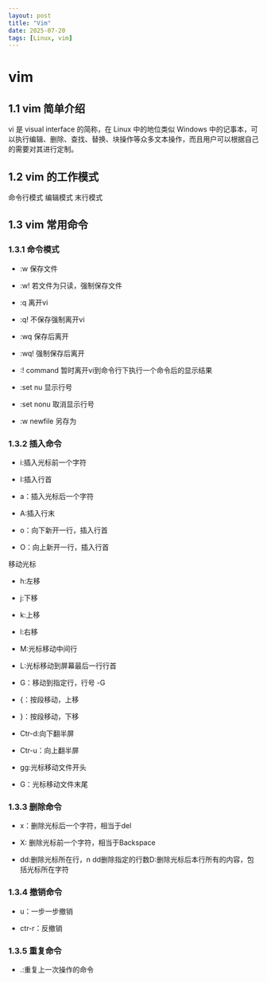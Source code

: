 ```yaml
---
layout: post
title: "Vim"
date: 2025-07-20
tags: [Linux, vim]
---
```


# vim

## 1.1 vim 简单介绍

vi 是 visual interface 的简称，在 Linux 中的地位类似 Windows 中的记事本，可以执行编辑、删除、查找、替换、块操作等众多文本操作，而且用户可以根据自己的需要对其进行定制。

## 1.2 vim 的工作模式

命令行模式
编辑模式
末行模式

## 1.3 vim 常用命令

### 1.3.1 命令模式

- :w 保存文件

- :w! 若文件为只读，强制保存文件

- :q 离开vi

- :q! 不保存强制离开vi

- :wq 保存后离开

- :wq! 强制保存后离开

- :! command 暂时离开vi到命令行下执行一个命令后的显示结果

- :set nu 显示行号

- :set nonu 取消显示行号

- :w newfile 另存为

### 1.3.2 插入命令

- i:插入光标前一个字符

- I:插入行首

- a：插入光标后一个字符

- A:插入行末

- o：向下新开一行，插入行首

- O：向上新开一行，插入行首

移动光标

- h:左移

- j:下移

- k:上移

- l:右移

- M:光标移动中间行

- L:光标移动到屏幕最后一行行首

- G：移动到指定行，行号 -G

- {：按段移动，上移

- }：按段移动，下移

- Ctr-d:向下翻半屏

- Ctr-u：向上翻半屏

- gg:光标移动文件开头

- G：光标移动文件末尾

### 1.3.3 删除命令

- x：删除光标后一个字符，相当于del

- X: 删除光标前一个字符，相当于Backspace

- dd:删除光标所在行，n dd删除指定的行数D:删除光标后本行所有的内容，包括光标所在字符

### 1.3.4 撤销命令

- u：一步一步撤销

- ctr-r：反撤销

### 1.3.5 重复命令

- .:重复上一次操作的命令
